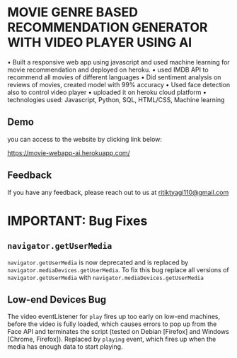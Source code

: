 
# MOVIE GENRE BASED RECOMMENDATION GENERATOR WITH VIDEO PLAYER USING AI

• Built a responsive web app using javascript and used machine learning for movie recommendation and deployed 
on heroku.
• used IMDB API to recommend all movies of different languages
• Did sentiment analysis on reviews of movies, created model with 99% accuracy
• Used face detection also to control video player
• uploaded it on heroku cloud platform
• technologies used: Javascript, Python, SQL, HTML/CSS, Machine learning


## Demo

you can access to the website by clicking link below:

https://movie-webapp-ai.herokuapp.com/



## Feedback

If you have any feedback, please reach out to us at ritiktyagi110@gmail.com

# IMPORTANT: Bug Fixes

## `navigator.getUserMedia`

`navigator.getUserMedia` is now deprecated and is replaced by `navigator.mediaDevices.getUserMedia`. To fix this bug replace all versions of `navigator.getUserMedia` with `navigator.mediaDevices.getUserMedia`

## Low-end Devices Bug

The video eventListener for `play` fires up too early on low-end machines, before the video is fully loaded, which causes errors to pop up from the Face API and terminates the script (tested on Debian [Firefox] and Windows [Chrome, Firefox]). Replaced by `playing` event, which fires up when the media has enough data to start playing.

  
